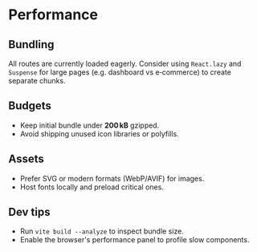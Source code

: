 # Performance

## Bundling

All routes are currently loaded eagerly. Consider using `React.lazy` and `Suspense` for large pages (e.g. dashboard vs e‑commerce) to create separate chunks.

## Budgets

- Keep initial bundle under **200 kB** gzipped.
- Avoid shipping unused icon libraries or polyfills.

## Assets

- Prefer SVG or modern formats (WebP/AVIF) for images.
- Host fonts locally and preload critical ones.

## Dev tips

- Run `vite build --analyze` to inspect bundle size.
- Enable the browser's performance panel to profile slow components.
